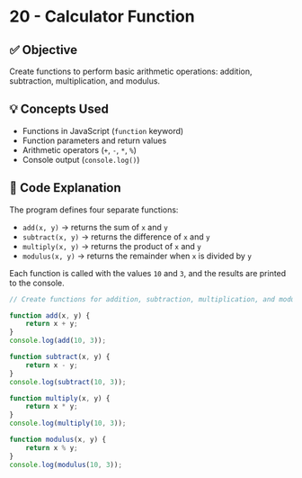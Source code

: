 # 20 - Calculator Function

## ✅ Objective  
Create functions to perform basic arithmetic operations: addition, subtraction, multiplication, and modulus.  

## 💡 Concepts Used  
- Functions in JavaScript (`function` keyword)  
- Function parameters and return values  
- Arithmetic operators (`+`, `-`, `*`, `%`)  
- Console output (`console.log()`)  

## 📘 Code Explanation  
The program defines four separate functions:  
- `add(x, y)` → returns the sum of `x` and `y`  
- `subtract(x, y)` → returns the difference of `x` and `y`  
- `multiply(x, y)` → returns the product of `x` and `y`  
- `modulus(x, y)` → returns the remainder when `x` is divided by `y`  

Each function is called with the values `10` and `3`, and the results are printed to the console.  

```javascript
// Create functions for addition, subtraction, multiplication, and modulus of two numbers.

function add(x, y) {
    return x + y;
}
console.log(add(10, 3));

function subtract(x, y) {
    return x - y;
}
console.log(subtract(10, 3));

function multiply(x, y) {
    return x * y;
}
console.log(multiply(10, 3));

function modulus(x, y) {
    return x % y;
}
console.log(modulus(10, 3));
